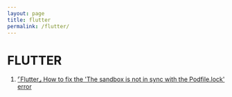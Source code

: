 ```yaml
---
layout: page
title: flutter
permalink: /flutter/
---
```

# FLUTTER

1.  [⌜Flutter⌟ How to fix the 'The sandbox is not in sync with the Podfile.lock' error](https://201960003.github.io/study_blog/flutter/2023/04/22/post8.html)
<!-- 2.  [Github page 블로그 만들기 - Ruby와 Jekyll 설치, 기본 블로그 생성](https://JinHoooooou.github.io/blog/making-blog-2/)
3.  [Github page 블로그 만들기 -  Jekyll 테마선택, Github 호스팅](https://JinHoooooou.github.io/blog/making-blog-3/)
4.  [Github page 블로그 만들기 -  블로그에 실제 포스팅 하기](https://JinHoooooou.github.io/blog/making-blog-4/)
5.  [Github page 블로그 만들기 -  블로그 기본 설정하기](https://JinHoooooou.github.io/blog/making-blog-5/)
6.  [Github page 블로그 만들기 -  Page 작성하기](https://JinHoooooou.github.io/blog/making-blog-6/)
7.  [Github page 블로그 만들기 -  메뉴 구성하기](https://JinHoooooou.github.io/blog/making-blog-7/)
8.  [Github page 블로그 만들기 -  Google Search Console 등록](https://JinHoooooou.github.io/blog/making-blog-8/)
9.  [Github page 블로그 만들기 -  Google Analytics 등록](https://JinHoooooou.github.io/blog/making-blog-9/) -->

